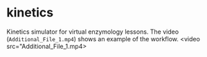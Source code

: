 # kinetics
Kinetics simulator for virtual enzymology lessons. The video (`Additional_File_1.mp4`) shows an example of the workflow. 
<video src="Additional_File_1.mp4>
</video>
